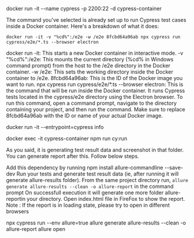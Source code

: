 docker run -it --name cypress -p 2200:22 -d cypress-container 

The command you've selected is already set up to run Cypress test cases inside a Docker container. Here's a breakdown of what it does:

`docker run -it -v "%cd%":/e2e -w /e2e 8fcbd64a96ab npx cypress run cypress/e2e/*.ts --browser electron`

docker run -it: This starts a new Docker container in interactive mode.
-v "%cd%":/e2e: This mounts the current directory (%cd% in Windows command prompt) from the host to the /e2e directory in the Docker container.
-w /e2e: This sets the working directory inside the Docker container to /e2e.
8fcbd64a96ab: This is the ID of the Docker image you want to run.
npx cypress run cypress/e2e/*.ts --browser electron: This is the command that will be run inside the Docker container. It runs Cypress tests located in the cypress/e2e directory using the Electron browser.
To run this command, open a command prompt, navigate to the directory containing your project, and then run the command. Make sure to replace 8fcbd64a96ab with the ID or name of your actual Docker image.

ducker run -it --entrypoint=cypress info

docker exec -it cypress-container npm run cy:run


As you said, it is generating test result data and screenshot in that folder. You can generate report after this. Follow below steps.

Add this dependency by running npm install allure-commandline --save-dev
Run your tests and generate test result data (ie, after running it will generate allure-results folder).
From the same project directory run, `allure generate allure-results --clean -o allure-report` in the command prompt
On successfull execution it will generate one more folder allure-reportin your directory.
Open index.html file in FireFox to show the report.
Note : If the report is in loading state, please try to open in different browsers

 npx cypress run --env allure=true
 allure generate allure-results --clean -o allure-report
 allure open
